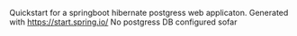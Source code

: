 Quickstart for a springboot hibernate postgress web applicaton.
Generated with https://start.spring.io/
No postgress DB configured sofar
